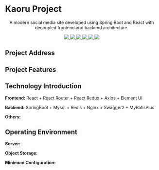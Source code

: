 # Kaoru Project


<p align="center">
   A modern social media site developed using Spring Boot and React with decoupled frontend and backend architecture.
</p>

<p align="center">
   <a target="_blank" href=" ">
      <img src="https://img.shields.io/badge/JDK-8-pink"/>
      <img src="https://img.shields.io/badge/springboot-2.7.12-pink"/>
      <img src="https://img.shields.io/badge/React-18-pink"/>
      <img src="https://img.shields.io/badge/mysql-8.0.0-pink"/>
      <img src="https://img.shields.io/badge/mybatis--plus-3.5.0-pink"/>
      <img src="https://img.shields.io/badge/redis-7-pink"/>
   </a>
</p>


## Project Address

## Project Features

## Technology Introduction

**Frontend:** React + React Router + React Redux + Axios + Element UI

**Backend:** SpringBoot + Mysql + Redis + Nginx + Swagger2 + MyBatisPlus

**Others:** 

## Operating Environment

**Server:** 

**Object Storage:** 

**Minimum Configuration:** 